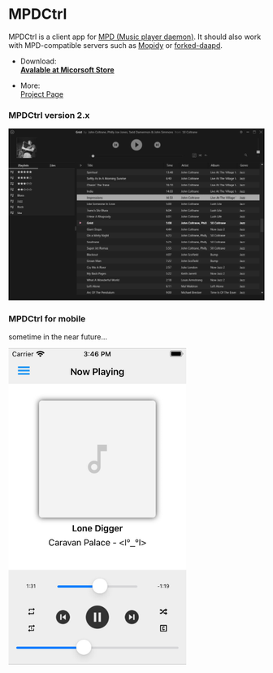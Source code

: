 # MPDCtrl

MPDCtrl is a client app for [MPD (Music player daemon)](http://www.musicpd.org/). It should also work with MPD-compatible servers such as [Mopidy](https://www.mopidy.com/) or [forked-daapd](http://ejurgensen.github.io/forked-daapd/). 
  

- Download:  
__[Avalable at Micorsoft Store](https://www.microsoft.com/store/apps/9NV2BBJ82BRX)__
  
- More:  
[Project Page](https://torum.github.io/MPDCtrl/)

   

### MPDCtrl version 2.x

![MPDCtrl](https://github.com/torum/MPDCtrl/blob/master/images/screenshots/v2/Main.png?raw=true) 

  
### MPDCtrl for mobile
sometime in the near future...

![MPDCtrl](https://github.com/torum/MPDCtrl/blob/master/images/screenshots/mobile/iOS-pre-screnshot.png?raw=true) 



